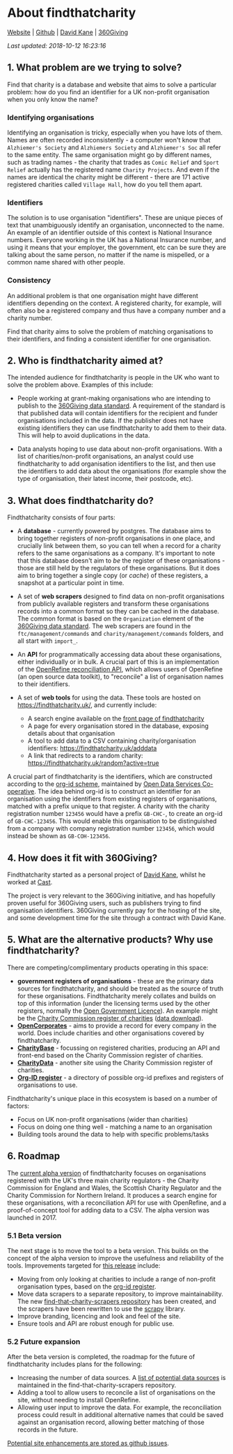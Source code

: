 # About findthatcharity

[Website](https://findthatcharity.uk/) | 
[Github](https://github.com/drkane/find-that-charity) |
[David Kane](https://drkane.co.uk/) |
[360Giving](https://www.threesixtygiving.org/)

_Last updated: 2018-10-12 16:23:16_

## 1. What problem are we trying to solve?

Find that charity is a database and website that aims to solve a particular problem: how do you find an identifier for a UK non-profit organisation when you only know the name?

### Identifying organisations

Identifying an organisation is tricky, especially when you have lots of them. Names are often recorded inconsistently - a computer won't know that `Alzhiemer's Society` and `Alzhiemers Society` and `Alzhiemer's Soc` all refer to the same entity. The same organisation might go by different names, such as trading names - the charity that trades as `Comic Relief` and `Sport Relief` actually has the registered name `Charity Projects`. And even if the names are identical the charity might be different - there are 171 active registered charities called `Village Hall`, how do you tell them apart.

### Identifiers

The solution is to use organisation "identifiers". These are unique pieces of text that unambiguously identify an organisation, unconnected to the name. An example of an identifier outside of this context is National Insurance numbers. Everyone working in the UK has a National Insurance number, and using it means that your employer, the government, etc can be sure they are talking about the same person, no matter if the name is mispelled, or a common name shared with other people.

### Consistency

An additional problem is that one organisation might have different identifiers depending on the context. A registered charity, for example, will often also be a registered company and thus have a company number and a charity number. 


Find that charity aims to solve the problem of matching organisations to their identifiers, and finding a consistent identifier for one organisation.

## 2. Who is findthatcharity aimed at?

The intended audience for findthatcharity is people in the UK who want to solve the problem above. Examples of this include:

- People working at grant-making organisations who are intending to publish to the [360Giving data standard](http://standard.threesixtygiving.org/en/latest/#). A requirement of the standard is that published data will contain identifiers for the recipient and funder organisations included in the data. If the publisher does not have existing identifiers they can use findthatcharity to add them to their data. This will help to avoid duplications in the data. 

- Data analysts hoping to use data about non-profit organisations. With a list of charities/non-profit organisations, an analyst could use findthatcharity to add organisation identifiers to the list, and then use the identifiers to add data about the organisations (for example show the type of organisation, their latest income, their postcode, etc). 

## 3. What does findthatcharity do?

Findthatcharity consists of four parts:

- A **database** - currently powered by postgres. The database aims to bring together registers of non-profit organisations in one place, and crucially link between them, so you can tell when a record for a charity refers to the same organisations as a company. It's important to note that this database doesn't aim to *be* the register of these organisations - those are still held by the regulators of these organisations. But it does aim to bring together a single copy (or *cache*) of these registers, a snapshot at a particular point in time.

- A set of **web scrapers** designed to find data on non-profit organisations from publicly available registers and transform these organisations records into a common format so they can be cached in the database. The common format is based on the `Organization` element of the [360Giving data standard](http://standard.threesixtygiving.org/en/latest/#). The web scrapers are found in the `ftc/management/commands` and `charity/management/commands` folders, and all start with `import_`.

- An **API** for programmatically accessing data about these organisations, either individually or in bulk. A crucial part of this is an implementation of the [OpenRefine reconciliation API](https://github.com/OpenRefine/OpenRefine/wiki/Reconciliation-Service-API), which allows users of OpenRefine (an open source data toolkit), to "reconcile" a list of organisation names to their identifiers. 

- A set of **web tools** for using the data. These tools are hosted on <https://findthatcharity.uk/>, and currently include:

   - A search engine available on the [front page of findthatcharity](https://findthatcharity.uk/)
   - A page for every organisation stored in the database, exposing details about that organisation
   - A tool to add data to a CSV containing charity/organisation identifiers: <https://findthatcharity.uk/adddata>
   - A link that redirects to a random charity: <https://findthatcharity.uk/random?active=true>

A crucial part of findthatcharity is the identifiers, which are constructed according to the [org-id scheme](http://org-id.guide/), maintained by [Open Data Services Co-operative](http://opendataservices.coop/). The idea behind org-id is to construct an identifier for an organisation using the identifiers from existing registers of organisations, matched with a prefix unique to that register. A charity with the charity registration number `123456` would have a prefix `GB-CHC-`, to create an org-id of `GB-CHC-123456`. This would enable this organisation to be distinguished from a company with company registration number `123456`, which would instead be shown as `GB-COH-123456`.

## 4. How does it fit with 360Giving?

Findthatcharity started as a personal project of [David Kane](https://drkane.co.uk/), whilst he worked at [Cast](https://wearecast.org.uk/).

The project is very relevant to the 360Giving initiative, and has hopefully proven useful for 360Giving users, such as publishers trying to find organisation identifiers. 360Giving currently pay for the hosting of the site, and some development time for the site through a contract with David Kane.

## 5. What are the alternative products? Why use findthatcharity?

There are competing/complimentary products operating in this space:

- **government registers of organisations** - these are the primary data sources for findthatcharity, and should be treated as the source of truth for these organisations. Findthatcharity merely collates and builds on top of this information (under the licensing terms used by the other registers, normally the [Open Government Licence](http://www.nationalarchives.gov.uk/doc/open-government-licence/version/3/)). An example might be the [Charity Commission register of charities](http://beta.charitycommission.gov.uk/) ([data download](http://data.charitycommission.gov.uk/)).
- **[OpenCorporates](https://opencorporates.com/)** - aims to provide a record for every company in the world. Does include charities and other organisations covered by findthatcharity.
- **[CharityBase](https://charitybase.uk/)** - focussing on registered charities, producing an API and front-end based on the Charity Commission register of charities.
- **[CharityData](https://olib.uk/charity/html/)** - another site using the Charity Commission register of charities.
- **[Org-ID register](http://org-id.guide/)** - a directory of possible org-id prefixes and registers of organisations to use.

Findthatcharity's unique place in this ecosystem is based on a number of factors:

- Focus on UK non-profit organisations (wider than charities)
- Focus on doing one thing well - matching a name to an organisation
- Building tools around the data to help with specific problems/tasks

## 6. Roadmap

The [current alpha version](https://github.com/drkane/find-that-charity/releases/tag/v0.1) of findthatcharity focuses on organisations registered with the UK's three main charity regulators - the Charity Commission for England and Wales, the Scottish Charity Regulator and the Charity Commission for Northern Ireland. It produces a search engine for these organisations, with a reconciliation API for use with OpenRefine, and a proof-of-concept tool for adding data to a CSV. The alpha version was launched in 2017. 

### 5.1 Beta version

The next stage is to move the tool to a beta version. This builds on the concept of the alpha version to improve the usefulness and reliability of the tools. Improvements targeted for [this release](https://github.com/drkane/find-that-charity/milestone/1) include:

- Moving from only looking at charities to include a range of non-profit organisation types, based on the [org-id register](http://org-id.guide/results?structure=all&coverage=GB&sector=all).
- Move data scrapers to a separate repository, to improve maintainability. The new [find-that-charity-scrapers repository](https://github.com/drkane/find-that-charity-scrapers) has been created, and the scrapers have been rewritten to use the [scrapy](https://scrapy.org/) library.
- Improve branding, licencing and look and feel of the site.
- Ensure tools and API are robust enough for public use.

### 5.2 Future expansion

After the beta version is completed, the roadmap for the future of findthatcharity includes plans for the following:

- Increasing the number of data sources. A [list of potential data sources](https://github.com/drkane/find-that-charity-scrapers/issues?q=is%3Aissue+is%3Aopen+label%3A%22data+source%22) is maintained in the find-that-charity-scrapers repository.
- Adding a tool to allow users to reconcile a list of organisations on the site, without needing to install OpenRefine.
- Allowing user input to improve the data. For example, the reconciliation process could result in additional alternative names that could be saved against an organisation record, allowing better matching of those records in the future.

[Potential site enhancements are stored as github issues](https://github.com/drkane/find-that-charity/issues?q=is%3Aopen+is%3Aissue+no%3Amilestone).
